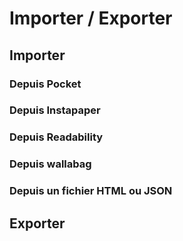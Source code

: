 # Importer / Exporter

## Importer

### Depuis Pocket

### Depuis Instapaper

### Depuis Readability

### Depuis wallabag

### Depuis un fichier HTML ou JSON

## Exporter